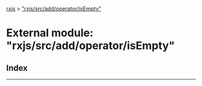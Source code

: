 [rxjs](../README.md) > ["rxjs/src/add/operator/isEmpty"](../modules/_rxjs_src_add_operator_isempty_.md)

# External module: "rxjs/src/add/operator/isEmpty"

## Index

---

